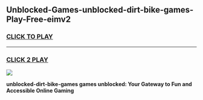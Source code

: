 
## Unblocked-Games-unblocked-dirt-bike-games-Play-Free-eimv2
<h3>
<a href="https://premium76.site?title=unblocked-dirt-bike-games&ref=09A">CLICK TO PLAY</a></h3>
<hr>

<h3>
<a href="https://premium76.site?title=unblocked-dirt-bike-games&ref=09A">CLICK 2 PLAY</a>
  
</h3>

<a href="https://premium76.site?title=unblocked-dirt-bike-games&ref=09A"><img src="https://clearcache.store/games.png"></a>


**unblocked-dirt-bike-games games unblocked: Your Gateway to Fun and Accessible Online Gaming**
